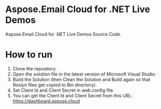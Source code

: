 # Aspose.Email Cloud for .NET Live Demos

Aspose.Email Cloud for .NET Live Demos Source Code.
 
# How to run
 
 1. Clone the repository.
 2. Open the solution file in the latest version of Microsoft Visual Studio.
 3. Build the Solution (then Clean the Solution and Build again so that Roslyn files get copied to Bin directory).
 4. Set Client Id and Client Secret in web.config file.
 5. You can get the Client Id and Client Secret from this URL: https://dashboard.aspose.cloud